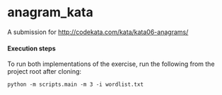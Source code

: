 # anagram_kata
A submission for http://codekata.com/kata/kata06-anagrams/

#### Execution steps
To run both implementations of the exercise, run the following from the project root after cloning:
```
python -m scripts.main -m 3 -i wordlist.txt
```
